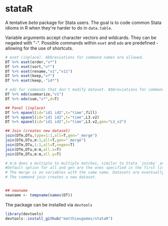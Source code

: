stataR
======

A tentative *beta* package for Stata users. The goal is to code common Stata idioms in R when they're harder to do in `data.table`.

Variable arguments accept character vectors and wildcards. They can be negated with "-". 
Possible commands within `eset` and `edo` are predefined - allowing for the use of shortcuts.



````R
# eset (inplace). Abbreviations for command names are allowed.
DT %>% eset(order,"v*")
DT %>% eset(sort,"v*")
DT %>% eset(rename,"v1","v11")
DT %>% eset(keep,"v?")
DT %>% eset(keep,-"id*")

# edo for commands that don't modify dataset. Abbreviations for command names are allowed.
DT %>% edo(summarize,"v1")
DT %>% edo(sum,"v*",d=T)

## Panel (inplace)
DT %>% epanel(id="id1 id2",t="time",fill)
DT %>% epanel(id="id1 id2",t="time",L3.v2)
DT %>% epanel(id="id1 id2",t="time",L3.v2,gen="L3_v2")

## Join (creates new dataset)
join(DTm,DTu,type=1:1,all=T,gen="_merge")
join(DTm,DTu,m:1,all=T,gen="_merge")
join(DTm,DTu,1:1,all=T,nogen=T)
join(DTm,DTu,m:m,all.x=T)
join(DTm,DTu,m:m,all.y=T)

# m:m does a multiple to multiple matches, similar to Stata `joinby` and *not* to Stata `merge`. 
#Default option for all and gen are the ones specified in the first line. 
# The merge is on variables with the same name. Datasets are eventually coerced to data.tables and  sorted in place.
# The command join creates a new dataset.


## newname
newname <- tempname(names(DT))
````




The package can be installed via `devtools`

````R
library(devtools)
devtools::install_github("matthieugomez/stataR")
````
